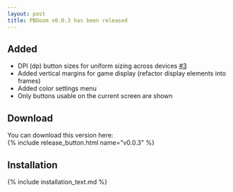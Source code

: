 ```yaml
---
layout: post
title: PBDoom v0.0.3 has been released
---
```


## Added

- DPI (dp) button sizes for uniform sizing across devices [#3](https://github.com/imustafin/pbdoom/issues/3)
- Added vertical margins for game display (refactor display elements into frames)
- Added color settings menu
- Only buttons usable on the current screen are shown

<!-- excerpt -->

## Download
You can download this version here:<br>{% include release_button.html
  name="v0.0.3"
%}

## Installation
{% include installation_text.md %}
